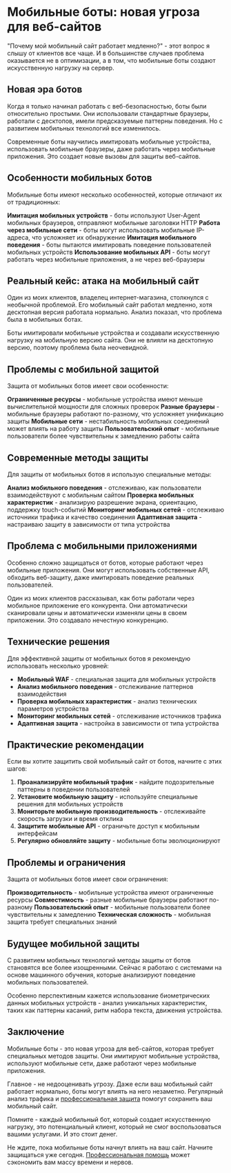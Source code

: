 # Мобильные боты: новая угроза для веб-сайтов

"Почему мой мобильный сайт работает медленно?" - этот вопрос я слышу от клиентов все чаще. И в большинстве случаев проблема оказывается не в оптимизации, а в том, что мобильные боты создают искусственную нагрузку на сервер.

## Новая эра ботов

Когда я только начинал работать с веб-безопасностью, боты были относительно простыми. Они использовали стандартные браузеры, работали с десктопов, имели предсказуемые паттерны поведения. Но с развитием мобильных технологий все изменилось.

Современные боты научились имитировать мобильные устройства, использовать мобильные браузеры, даже работать через мобильные приложения. Это создает новые вызовы для защиты веб-сайтов.

## Особенности мобильных ботов

Мобильные боты имеют несколько особенностей, которые отличают их от традиционных:

**Имитация мобильных устройств** - боты используют User-Agent мобильных браузеров, отправляют мобильные заголовки HTTP
**Работа через мобильные сети** - боты могут использовать мобильные IP-адреса, что усложняет их обнаружение
**Имитация мобильного поведения** - боты пытаются имитировать поведение пользователей мобильных устройств
**Использование мобильных API** - боты могут работать через мобильные приложения, а не через веб-браузеры

## Реальный кейс: атака на мобильный сайт

Один из моих клиентов, владелец интернет-магазина, столкнулся с необычной проблемой. Его мобильный сайт работал медленно, хотя десктопная версия работала нормально. Анализ показал, что проблема была в мобильных ботах.

Боты имитировали мобильные устройства и создавали искусственную нагрузку на мобильную версию сайта. Они не влияли на десктопную версию, поэтому проблема была неочевидной.

## Проблемы с мобильной защитой

Защита от мобильных ботов имеет свои особенности:

**Ограниченные ресурсы** - мобильные устройства имеют меньше вычислительной мощности для сложных проверок
**Разные браузеры** - мобильные браузеры работают по-разному, что усложняет унификацию защиты
**Мобильные сети** - нестабильность мобильных соединений может влиять на работу защиты
**Пользовательский опыт** - мобильные пользователи более чувствительны к замедлению работы сайта

## Современные методы защиты

Для защиты от мобильных ботов я использую специальные методы:

**Анализ мобильного поведения** - отслеживаю, как пользователи взаимодействуют с мобильным сайтом
**Проверка мобильных характеристик** - анализирую разрешение экрана, ориентацию, поддержку touch-событий
**Мониторинг мобильных сетей** - отслеживаю источники трафика и качество соединения
**Адаптивная защита** - настраиваю защиту в зависимости от типа устройства

## Проблема с мобильными приложениями

Особенно сложно защищаться от ботов, которые работают через мобильные приложения. Они могут использовать собственные API, обходить веб-защиту, даже имитировать поведение реальных пользователей.

Один из моих клиентов рассказывал, как боты работали через мобильное приложение его конкурента. Они автоматически сканировали цены и автоматически изменяли цены в своем приложении. Это создавало нечестную конкуренцию.

## Технические решения

Для эффективной защиты от мобильных ботов я рекомендую использовать несколько уровней:

- **Мобильный WAF** - специальная защита для мобильных устройств
- **Анализ мобильного поведения** - отслеживание паттернов взаимодействия
- **Проверка мобильных характеристик** - анализ технических параметров устройства
- **Мониторинг мобильных сетей** - отслеживание источников трафика
- **Адаптивная защита** - настройка в зависимости от типа устройства

## Практические рекомендации

Если вы хотите защитить свой мобильный сайт от ботов, начните с этих шагов:

1. **Проанализируйте мобильный трафик** - найдите подозрительные паттерны в поведении пользователей
2. **Установите мобильную защиту** - используйте специальные решения для мобильных устройств
3. **Мониторьте мобильную производительность** - отслеживайте скорость загрузки и время отклика
4. **Защитите мобильные API** - ограничьте доступ к мобильным интерфейсам
5. **Регулярно обновляйте защиту** - мобильные боты эволюционируют

## Проблемы и ограничения

Защита от мобильных ботов имеет свои ограничения:

**Производительность** - мобильные устройства имеют ограниченные ресурсы
**Совместимость** - разные мобильные браузеры работают по-разному
**Пользовательский опыт** - мобильные пользователи более чувствительны к замедлению
**Техническая сложность** - мобильная защита требует специальных знаний

## Будущее мобильной защиты

С развитием мобильных технологий методы защиты от ботов становятся все более изощренными. Сейчас я работаю с системами на основе машинного обучения, которые анализируют поведение мобильных пользователей.

Особенно перспективным кажется использование биометрических данных мобильных устройств - анализ уникальных характеристик, таких как паттерны касаний, ритм набора текста, движения устройства.

## Заключение

Мобильные боты - это новая угроза для веб-сайтов, которая требует специальных методов защиты. Они имитируют мобильные устройства, используют мобильные сети, даже работают через мобильные приложения.

Главное - не недооценивать угрозу. Даже если ваш мобильный сайт работает нормально, боты могут влиять на него незаметно. Регулярный анализ трафика и [профессиональная защита](https://progaem.com/ustanovka-antibota-usluga-po-zashhite-ot-botов-vashih-sajtов-na-различных-cms-системах.html) помогут сохранить ваш мобильный сайт.

Помните - каждый мобильный бот, который создает искусственную нагрузку, это потенциальный клиент, который не смог воспользоваться вашими услугами. И это стоит денег.

Не ждите, пока мобильные боты начнут влиять на ваш сайт. Начните защищаться уже сегодня. [Профессиональная помощь](https://progaem.com/ustanovka-antibota-usluga-po-zashhite-ot-botов-vashih-sajtов-na-различных-cms-системах.html) может сэкономить вам массу времени и нервов.





